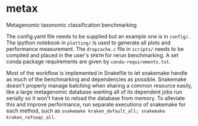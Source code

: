 # metax

Metagenomic taxonomic classification benchmarking

The config.yaml file needs to be supplied but an example one is in `config/`. The ipython notebook
in `plotting/` is used to generate all plots and performance measurement. The `dropcache.c` file in
`scripts/` needs to be compiled and placed in the user's `$PATH` for rerun benchmarking. A set
conda package requirements are given by `conda-requirements.txt`.

Most of the workflow is implemented in Snakefile to let snakemake handle as much of the
benchmarking and dependencies as possible. Snakemake doesn't properly manage batching when sharing
a common resource easily, like a large metagenomic database wanting all of its dependent jobs run
serially so it won't have to reload the database from memory. To alleviate this and improve
performance, run separate executions of snakemake for each method, such as `snakemake
kraken_default_all; snakemake kraken_refseqc_all`.

